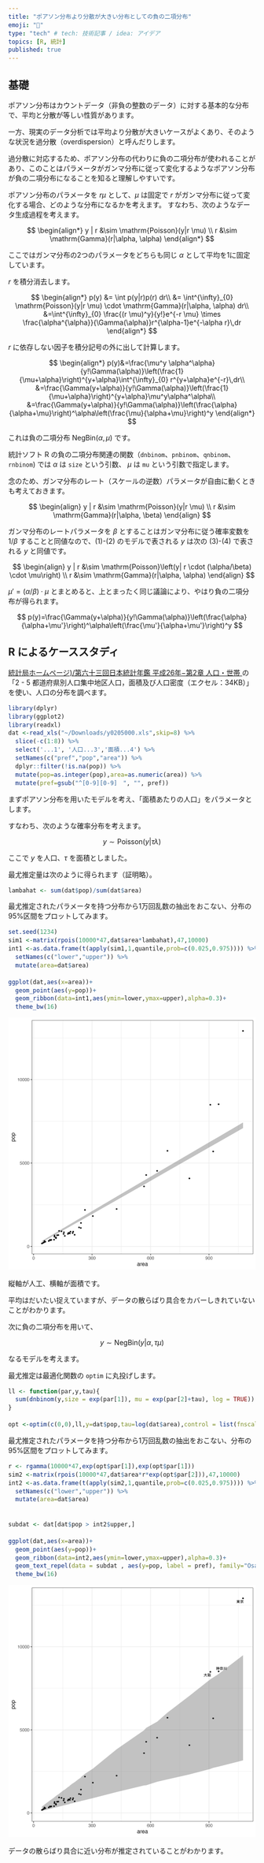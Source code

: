 ```yaml
---
title: "ポアソン分布より分散が大きい分布としての負の二項分布"
emoji: "🥚"
type: "tech" # tech: 技術記事 / idea: アイデア
topics: [R, 統計]
published: true
---
```


## 基礎

ポアソン分布はカウントデータ（非負の整数のデータ）に対する基本的な分布で、平均と分散が等しい性質があります。

一方、現実のデータ分析では平均より分散が大きいケースがよくあり、そのような状況を過分散（overdispersion）と呼んだりします。

過分散に対応するため、ポアソン分布の代わりに負の二項分布が使われることがあり、このことはパラメータがガンマ分布に従って変化するようなポアソン分布が負の二項分布になることを知ると理解しやすいです。

ポアソン分布のパラメータを $r \mu$ として、$\mu$ は固定で $r$ がガンマ分布に従って変化する場合、どのような分布になるかを考えます。
すなわち、次のようなデータ生成過程を考えます。

$$
\begin{align*}
y | r &\sim \mathrm{Poisson}(y|r \mu) \\
r &\sim \mathrm{Gamma}(r|\alpha, \alpha)
\end{align*}
$$

ここではガンマ分布の2つのパラメータをどちらも同じ $\alpha$ として平均を1に固定しています。

$r$ を積分消去します。

$$
\begin{align*}
p(y) &= \int p(y|r)p(r) dr\\
&= \int^{\infty}_{0} \mathrm{Poisson}(y|r \mu) \cdot \mathrm{Gamma}(r|\alpha, \alpha) dr\\
&=\int^{\infty}_{0} \frac{(r \mu)^y}{y!}e^{-r \mu} \times \frac{\alpha^{\alpha}}{\Gamma(\alpha)}r^{\alpha-1}e^{-\alpha r}\,dr
\end{align*}
$$

$r$ に依存しない因子を積分記号の外に出して計算します。

$$
\begin{align*}
p(y)&=\frac{\mu^y \alpha^\alpha}{y!\Gamma(\alpha)}\left(\frac{1}{\mu+\alpha}\right)^{y+\alpha}\int^{\infty}_{0} r^{y+\alpha}e^{-r}\,dr\\
&=\frac{\Gamma(y+\alpha)}{y!\Gamma(\alpha)}\left(\frac{1}{\mu+\alpha}\right)^{y+\alpha}\mu^y\alpha^\alpha\\
&=\frac{\Gamma(y+\alpha)}{y!\Gamma(\alpha)}\left(\frac{\alpha}{\alpha+\mu}\right)^\alpha\left(\frac{\mu}{\alpha+\mu}\right)^y
\end{align*}
$$

これは負の二項分布 $\mathrm{NegBin}(\alpha, \mu)$ です。


統計ソフト R の負の二項分布関連の関数（`dnbinom`、`pnbinom`、`qnbinom`、`rnbinom`) では $\alpha$ は `size` という引数、 $\mu$ は `mu` という引数で指定します。

念のため、ガンマ分布のレート（スケールの逆数）パラメータが自由に動くときも考えておきます。

$$
\begin{align}
y | r &\sim \mathrm{Poisson}(y|r \mu) \\
r &\sim \mathrm{Gamma}(r|\alpha, \beta)
\end{align}
$$

ガンマ分布のレートパラメータを $\beta$ とすることはガンマ分布に従う確率変数を $1/\beta$ することと同値なので、(1)-(2) のモデルで表される $y$ は次の (3)-(4) で表される $y$ と同値です。

$$
\begin{align}
y | r &\sim \mathrm{Poisson}\left(y| r  \cdot (\alpha/\beta) \cdot \mu\right) \\
r &\sim \mathrm{Gamma}(r|\alpha, \alpha)
\end{align}
$$

$\mu' = (\alpha/\beta) \cdot \mu$ とまとめると、上とまったく同じ議論により、やはり負の二項分布が得られます。

$$
p(y)=\frac{\Gamma(y+\alpha)}{y!\Gamma(\alpha)}\left(\frac{\alpha}{\alpha+\mu'}\right)^\alpha\left(\frac{\mu'}{\alpha+\mu'}\right)^y
$$

## R によるケーススタディ

[統計局ホームページ)/第六十三回日本統計年鑑 平成26年−第2章 人口・世帯 ](https://www.stat.go.jp/data/nenkan/back63/02.htm) の「2 - 5 都道府県別人口集中地区人口，面積及び人口密度（エクセル：34KB）」 を使い、人口の分布を調べます。

```r
library(dplyr)
library(ggplot2)
library(readxl)
dat <-read_xls("~/Downloads/y0205000.xls",skip=8) %>% 
  slice(-c(1:8)) %>% 
  select('...1', '人口...3','面積...4') %>% 
  setNames(c("pref","pop","area")) %>% 
  dplyr::filter(!is.na(pop)) %>% 
  mutate(pop=as.integer(pop),area=as.numeric(area)) %>% 
  mutate(pref=gsub("^[0-9][0-9]　", "", pref))
```

まずポアソン分布を用いたモデルを考え、「面積あたりの人口」をパラメータとします。

すなわち、次のような確率分布を考えます。

$$
y \sim \mathrm{Poisson}(y|\tau \lambda)
$$

ここで $y$ を人口、$\tau$ を面積としました。

最尤推定量は次のように得られます（証明略）。

```r
lambahat <- sum(dat$pop)/sum(dat$area)
```

最尤推定されたパラメータを持つ分布から1万回乱数の抽出をおこない、分布の95%区間をプロットしてみます。

```r
set.seed(1234)
sim1 <-matrix(rpois(10000*47,dat$area*lambahat),47,10000)
int1 <-as.data.frame(t(apply(sim1,1,quantile,prob=c(0.025,0.975)))) %>% 
  setNames(c("lower","upper")) %>% 
  mutate(area=dat$area)

ggplot(dat,aes(x=area))+
  geom_point(aes(y=pop))+
  geom_ribbon(data=int1,aes(ymin=lower,ymax=upper),alpha=0.3)+
  theme_bw(16)
```

![](/images/dnbinom_as_od/pop_pois.png)


縦軸が人工、横軸が面積です。

平均はだいたい捉えていますが、データの散らばり具合をカバーしきれていないことがわかります。

次に負の二項分布を用いて、

$$
y \sim \mathrm{NegBin}(y|\alpha,\tau \mu)
$$

なるモデルを考えます。

最尤推定は最適化関数の `optim` に丸投げします。

```r
ll <- function(par,y,tau){
  sum(dnbinom(y,size = exp(par[1]), mu = exp(par[2]+tau), log = TRUE))
}

opt <-optim(c(0,0),ll,y=dat$pop,tau=log(dat$area),control = list(fnscale=-1))
```

最尤推定されたパラメータを持つ分布から1万回乱数の抽出をおこない、分布の95%区間をプロットしてみます。

```r
r <- rgamma(10000*47,exp(opt$par[1]),exp(opt$par[1]))
sim2 <-matrix(rpois(10000*47,dat$area*r*exp(opt$par[2])),47,10000)
int2 <-as.data.frame(t(apply(sim2,1,quantile,prob=c(0.025,0.975)))) %>% 
  setNames(c("lower","upper")) %>% 
  mutate(area=dat$area)


subdat <- dat[dat$pop > int2$upper,]

ggplot(dat,aes(x=area))+
  geom_point(aes(y=pop))+
  geom_ribbon(data=int2,aes(ymin=lower,ymax=upper),alpha=0.3)+
  geom_text_repel(data = subdat , aes(y=pop, label = pref), family="Osaka")+
  theme_bw(16)

```

![](/images/dnbinom_as_od/pop_negbin.png)

データの散らばり具合に近い分布が推定されていることがわかります。
